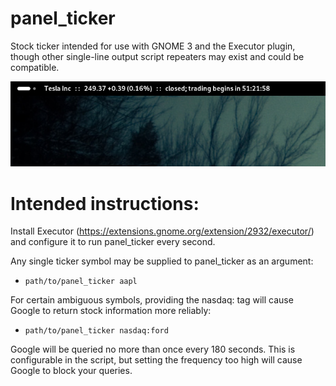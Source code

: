 # panel_ticker
Stock ticker intended for use with GNOME 3 and the Executor plugin, though other single-line output script repeaters may exist and could be compatible.

![screenshot](screenshot.png?raw=true "Screenshot")

# Intended instructions:

Install Executor (https://extensions.gnome.org/extension/2932/executor/) and configure it to run panel_ticker every second.

Any single ticker symbol may be supplied to panel_ticker as an argument:
* `path/to/panel_ticker aapl`

For certain ambiguous symbols, providing the nasdaq: tag will cause Google to return stock information more reliably:
* `path/to/panel_ticker nasdaq:ford`

Google will be queried no more than once every 180 seconds. This is configurable in the script, but setting the frequency too high will cause Google to block your queries.

